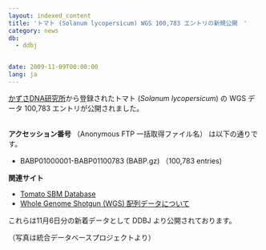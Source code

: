 ```yaml
---
layout: indexed_content
title: 'トマト (Solanum lycopersicum) WGS 100,783 エントリの新規公開　'
category: news
db:
  - ddbj


date: 2009-11-09T00:00:00
lang: ja
---
```


<html><a href="http://www.kazusa.or.jp/" target="_new">かずさDNA研究所</a>から登録されたトマト (<i>Solanum lycopersicum</i>) の WGS データ 100,783 エントリが公開されました。

<p><br><b>アクセッション番号</b> （Anonymous FTP 一括取得ファイル名） は以下の通りです。</p>

<ul>
    <li>BABP01000001-BABP01100783 (BABP.gz) （100,783 entries)</li>
</ul>

<p><b>関連サイト</b></p>

<ul>
    <li><a href="http://www.kazusa.or.jp/tomato/" target="_new">Tomato SBM Database</a></li>
    <li><a href="/ddbj/wgs.html">Whole Genome Shotgun (WGS) 配列データについて</a></li>
</ul>

<p>これらは11月6日分の新着データとして DDBJ より公開されております。</p>
<div class="align-right">（写真は統合データベースプロジェクトより）</div>
</html>
